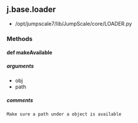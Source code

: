 ## j.base.loader

- /opt/jumpscale7/lib/JumpScale/core/LOADER.py

### Methods

#### def makeAvailable 
##### arguments

- obj
- path

##### comments

```
Make sure a path under a object is available

```

